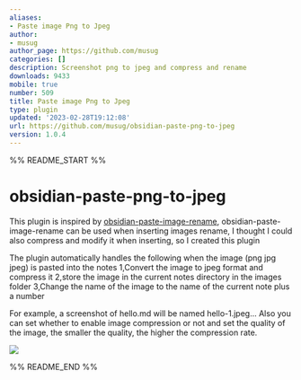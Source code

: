 ```yaml
---
aliases:
- Paste image Png to Jpeg
author:
- musug
author_page: https://github.com/musug
categories: []
description: Screenshot png to jpeg and compress and rename
downloads: 9433
mobile: true
number: 509
title: Paste image Png to Jpeg
type: plugin
updated: '2023-02-28T19:12:08'
url: https://github.com/musug/obsidian-paste-png-to-jpeg
version: 1.0.4
---
```


%% README_START %%

# obsidian-paste-png-to-jpeg

This plugin is inspired by [obsidian-paste-image-rename](https://github.com/reorx/obsidian-paste-image-rename), obsidian-paste-image-rename can be used when inserting images rename, I thought I could also compress and modify it when inserting, so I created this plugin

The plugin automatically handles the following when the image (png jpg jpeg) is pasted into the notes
1,Convert the image to jpeg format and compress it
2,store the image in the current notes directory in the images folder
3,Change the name of the image to the name of the current note plus a number

For example, a screenshot of hello.md will be named hello-1.jpeg...
Also you can set whether to enable image compression or not and set the quality of the image, the smaller the quality, the higher the compression rate.

![](https://raw.githubusercontent.com/musug/obsidian-paste-png-to-jpeg/HEAD/images/settings.png)


%% README_END %%